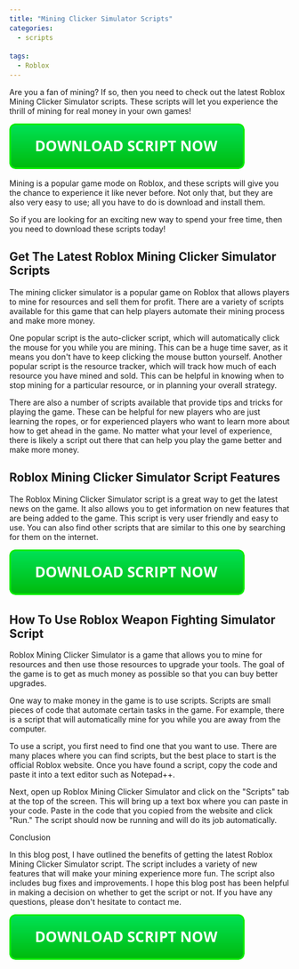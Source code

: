 ```yaml
---
title: "Mining Clicker Simulator Scripts"
categories:
  - scripts
  
tags:
  - Roblox
---
```


Are you a fan of mining? If so, then you need to check out the latest Roblox Mining Clicker Simulator scripts. These scripts will let you experience the thrill of mining for real money in your own games!

[![script button](https://github.com/robloxpaste/robloxpaste.github.io/blob/main/script_button.png?raw=true)](https://rbxpaste.com/latest-script)


Mining is a popular game mode on Roblox, and these scripts will give you the chance to experience it like never before. Not only that, but they are also very easy to use; all you have to do is download and install them.

So if you are looking for an exciting new way to spend your free time, then you need to download these scripts today!

## Get The Latest Roblox Mining Clicker Simulator Scripts

The mining clicker simulator is a popular game on Roblox that allows players to mine for resources and sell them for profit. There are a variety of scripts available for this game that can help players automate their mining process and make more money.

One popular script is the auto-clicker script, which will automatically click the mouse for you while you are mining. This can be a huge time saver, as it means you don't have to keep clicking the mouse button yourself. Another popular script is the resource tracker, which will track how much of each resource you have mined and sold. This can be helpful in knowing when to stop mining for a particular resource, or in planning your overall strategy.

There are also a number of scripts available that provide tips and tricks for playing the game. These can be helpful for new players who are just learning the ropes, or for experienced players who want to learn more about how to get ahead in the game. No matter what your level of experience, there is likely a script out there that can help you play the game better and make more money.

## Roblox Mining Clicker Simulator Script Features

The Roblox Mining Clicker Simulator script is a great way to get the latest news on the game. It also allows you to get information on new features that are being added to the game. This script is very user friendly and easy to use. You can also find other scripts that are similar to this one by searching for them on the internet.

[![script button](https://github.com/robloxpaste/robloxpaste.github.io/blob/main/script_button.png?raw=true)](https://rbxpaste.com/latest-script)

## How To Use Roblox Weapon Fighting Simulator Script
Roblox Mining Clicker Simulator is a game that allows you to mine for resources and then use those resources to upgrade your tools. The goal of the game is to get as much money as possible so that you can buy better upgrades.

One way to make money in the game is to use scripts. Scripts are small pieces of code that automate certain tasks in the game. For example, there is a script that will automatically mine for you while you are away from the computer.

To use a script, you first need to find one that you want to use. There are many places where you can find scripts, but the best place to start is the official Roblox website. Once you have found a script, copy the code and paste it into a text editor such as Notepad++.

Next, open up Roblox Mining Clicker Simulator and click on the "Scripts" tab at the top of the screen. This will bring up a text box where you can paste in your code. Paste in the code that you copied from the website and click "Run." The script should now be running and will do its job automatically.

Conclusion

In this blog post, I have outlined the benefits of getting the latest Roblox Mining Clicker Simulator script. The script includes a variety of new features that will make your mining experience more fun. The script also includes bug fixes and improvements. I hope this blog post has been helpful in making a decision on whether to get the script or not. If you have any questions, please don't hesitate to contact me.

[![script button](https://github.com/robloxpaste/robloxpaste.github.io/blob/main/script_button.png?raw=true)](https://rbxpaste.com/latest-script)